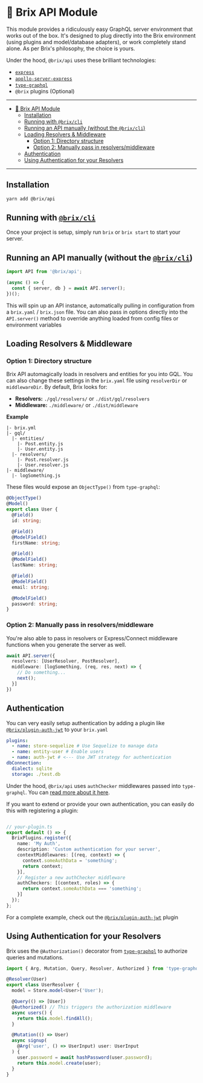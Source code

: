 # 🔌 Brix API Module

This module provides a ridiculously easy GraphQL server environment that works out of the box.
It's designed to plug directly into the Brix environment (using plugins and model/database adapters),
or work completely stand alone. As per Brix's philosophy, the choice is yours.

Under the hood, `@brix/api` uses these brilliant technologies:
- [`express`](http://expressjs.com/)
- [`apollo-server-express`](https://github.com/apollographql/apollo-server)
- [`type-graphql`](https://typegraphql.ml/)
- `@brix` plugins (Optional)

---
- [🔌 Brix API Module](#%f0%9f%94%8c-brix-api-module)
  - [Installation](#installation)
  - [Running with `@brix/cli`](#running-with-brixcli)
  - [Running an API manually (without the `@brix/cli`)](#running-an-api-manually-without-the-brixcli)
  - [Loading Resolvers & Middleware](#loading-resolvers--middleware)
    - [Option 1: Directory structure](#option-1-directory-structure)
    - [Option 2: Manually pass in resolvers/middleware](#option-2-manually-pass-in-resolversmiddleware)
  - [Authentication](#authentication)
  - [Using Authentication for your Resolvers](#using-authentication-for-your-resolvers)

---

## Installation
```bash
yarn add @brix/api
```

## Running with [`@brix/cli`](../cli)
Once your project is setup, simply run `brix` or `brix start` to start your server.

## Running an API manually (without the [`@brix/cli`](../cli))
```ts
import API from '@brix/api';

(async () => {
  const { server, db } = await API.server();
})();
```

This will spin up an API instance, automatically pulling in configuration from a `brix.yaml` / `brix.json` file.
You can also pass in options directly into the `API.server()` method to override anything loaded from config
files or environment variables


## Loading Resolvers & Middleware

### Option 1: Directory structure
Brix API automagically loads in resolvers and entities for you into GQL. You can also change these settings in the `brix.yaml` file using `resolverDir` or `middlewareDir`. By default, Brix looks for:

- **Resolvers:** `./gql/resolvers/` or `./dist/gql/resolvers`
- **Middleware:** `./middleware/` or `./dist/middleware`

**Example**
```
|- brix.yml
|- gql/
  |- entities/
    |- Post.entity.js
    |- User.entity.js
  |- resolvers/
    |- Post.resolver.js
    |- User.resolver.js
|- middleware/
  |- logSomething.js
```

These files would expose an `ObjectType()` from `type-graphql`:

```ts
@ObjectType()
@Model()
export class User {
  @Field()
  id: string;

  @Field()
  @ModelField()
  firstName: string;

  @Field()
  @ModelField()
  lastName: string;

  @Field()
  @ModelField()
  email: string;

  @ModelField()
  password: string;
}
```

### Option 2: Manually pass in resolvers/middleware
You're also able to pass in resolvers or Express/Connect middleware functions when you generate the server as well.

```ts
await API.server({
  resolvers: [UserResolver, PostResolver],
  middleware: [logSomething, (req, res, next) => {
    // Do something...
    next();
  }]
})
```

## Authentication
You can very easily setup authentication by adding a plugin like [`@brix/plugin-auth-jwt`](../plugin-auth-jwt) to your `brix.yaml`

```yaml
plugins:
  - name: store-sequelize # Use Sequelize to manage data
  - name: entity-user # Enable users
  - name: auth-jwt # <--- Use JWT strategy for authentication
dbConnection:
  dialect: sqlite
  storage: ./test.db
```

Under the hood, `@brix/api` uses `authChecker` middlewares passed into `type-graphql`. You can [read more about it here](https://typegraphql.ml/docs/authorization.html).

If you want to extend or provide your own authentication, you can easily do this with registering a plugin:

```ts

// your-plugin.ts
export default () => {
  BrixPlugins.register({
    name: 'My Auth',
    description: 'Custom authentication for your server',
    contextMiddlewares: [(req, context) => {
      context.someAuthData = 'something';
      return context;
    }],
    // Register a new authChecker middleware
    authCheckers: [(context, roles) => {
      return context.someAuthData === 'something';
    }]
  });
};
```

For a complete example, check out the [`@brix/plugin-auth-jwt`](../plugin-auth-jwt) plugin


## Using Authentication for your Resolvers
Brix uses the `@Authorization()` decorator from [`type-graphql`](https://typegraphql.ml/docs/authorization.html) to authorize queries and mutations.

```ts
import { Arg, Mutation, Query, Resolver, Authorized } from 'type-graphql';

@Resolver(User)
export class UserResolver {
  model = Store.model<User>('User');

  @Query(() => [User])
  @Authorized() // This triggers the authorization middleware
  async users() {
    return this.model.findAll();
  }

  @Mutation(() => User)
  async signup(
    @Arg('user', () => UserInput) user: UserInput
  ) {
    user.password = await hashPassword(user.password);
    return this.model.create(user);
  }
}
```
